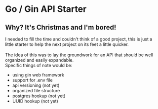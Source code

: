 # Go / Gin API Starter

## Why? It's Christmas and I'm bored!

I needed to fill the time and couldn't think of a good project, this is just a little starter 
to help the next project on its feet a little quicker.
<br><br>
The idea of this was to lay the groundwork for an API that should be well organized and easily expandable.
<br>
Specific things of note would be:
- using gin web framework
- support for .env file
- api versioning (not yet)
- organized file structure
- postgres hookup (not yet)
- UUID hookup (not yet)


